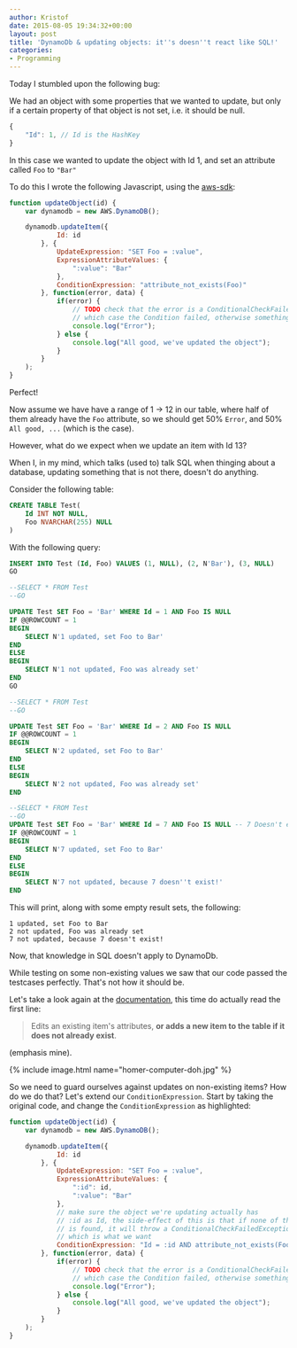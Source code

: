 ```yaml
---
author: Kristof
date: 2015-08-05 19:34:32+00:00
layout: post
title: 'DynamoDb & updating objects: it''s doesn''t react like SQL!'
categories:
- Programming
---
```


Today I stumbled upon the following bug:

We had an object with some properties that we wanted to update, but only if a certain property of that object is not set, i.e. it should be null.

```javascript
{
    "Id": 1, // Id is the HashKey
}
```


In this case we wanted to update the object with Id 1, and set an attribute called `Foo` to `"Bar"`

To do this I wrote the following Javascript, using the [aws-sdk](http://docs.aws.amazon.com/AWSJavaScriptSDK/latest/index.html):

```javascript
function updateObject(id) {
    var dynamodb = new AWS.DynamoDB();

    dynamodb.updateItem({ 
            Id: id 
        }, { 
            UpdateExpression: "SET Foo = :value", 
            ExpressionAttributeValues: {
                ":value": "Bar"
            },
            ConditionExpression: "attribute_not_exists(Foo)" 
        }, function(error, data) { 
            if(error) { 
                // TODO check that the error is a ConditionalCheckFailedException, in 
                // which case the Condition failed, otherwise something else might be off. 
                console.log("Error");
            } else {
                console.log("All good, we've updated the object");
            } 
        }
    );
}
```

Perfect!

Now assume we have have a range of 1 -> 12 in our table, where half of them already have the `Foo` attribute, so we should get 50% `Error`, and 50% `All good, ...` (which is the case).

However, what do we expect when we update an item with Id 13?

When I, in my mind, which talks (used to) talk SQL when thinging about a database, updating something that is not there, doesn't do anything.

Consider the following table:

```sql
CREATE TABLE Test(
    Id INT NOT NULL,
    Foo NVARCHAR(255) NULL
)
```


With the following query:

```sql
INSERT INTO Test (Id, Foo) VALUES (1, NULL), (2, N'Bar'), (3, NULL)
GO

--SELECT * FROM Test
--GO

UPDATE Test SET Foo = 'Bar' WHERE Id = 1 AND Foo IS NULL
IF @@ROWCOUNT = 1
BEGIN
    SELECT N'1 updated, set Foo to Bar'
END
ELSE
BEGIN
    SELECT N'1 not updated, Foo was already set'
END
GO

--SELECT * FROM Test
--GO

UPDATE Test SET Foo = 'Bar' WHERE Id = 2 AND Foo IS NULL
IF @@ROWCOUNT = 1
BEGIN
    SELECT N'2 updated, set Foo to Bar'
END
ELSE
BEGIN
    SELECT N'2 not updated, Foo was already set'
END

--SELECT * FROM Test
--GO
UPDATE Test SET Foo = 'Bar' WHERE Id = 7 AND Foo IS NULL -- 7 Doesn't exist!
IF @@ROWCOUNT = 1
BEGIN
    SELECT N'7 updated, set Foo to Bar'
END
ELSE
BEGIN
    SELECT N'7 not updated, because 7 doesn''t exist!'
END
```


This will print, along with some empty result sets, the following:

```
1 updated, set Foo to Bar
2 not updated, Foo was already set
7 not updated, because 7 doesn't exist!
```

Now, that knowledge in SQL doesn't apply to DynamoDb.

While testing on some non-existing values we saw that our code passed the testcases perfectly. That's not how it should be.

Let's take a look again at the [documentation](http://docs.aws.amazon.com/AWSJavaScriptSDK/latest/AWS/DynamoDB.html#updateItem-property), this time do actually read the first line:


> Edits an existing item's attributes, **or adds a new item to the table if it does not already exist**.

(emphasis mine).

{% include image.html name="homer-computer-doh.jpg" %}

So we need to guard ourselves against updates on non-existing items? How do we do that? Let's extend our `ConditionExpression`. Start by taking the original code, and change the `ConditionExpression` as highlighted:

```javascript
function updateObject(id) {
    var dynamodb = new AWS.DynamoDB();

    dynamodb.updateItem({ 
            Id: id 
        }, { 
            UpdateExpression: "SET Foo = :value", 
            ExpressionAttributeValues: {
                ":id": id,
                ":value": "Bar"
            },
            // make sure the object we're updating actually has
            // :id as Id, the side-effect of this is that if none of those
            // is found, it will throw a ConditionalCheckFailedException
            // which is what we want
            ConditionExpression: "Id = :id AND attribute_not_exists(Foo)" 
        }, function(error, data) { 
            if(error) { 
                // TODO check that the error is a ConditionalCheckFailedException, in 
                // which case the Condition failed, otherwise something else might be off. 
                console.log("Error");
            } else {
                console.log("All good, we've updated the object");
            } 
        }
    );
}
```
